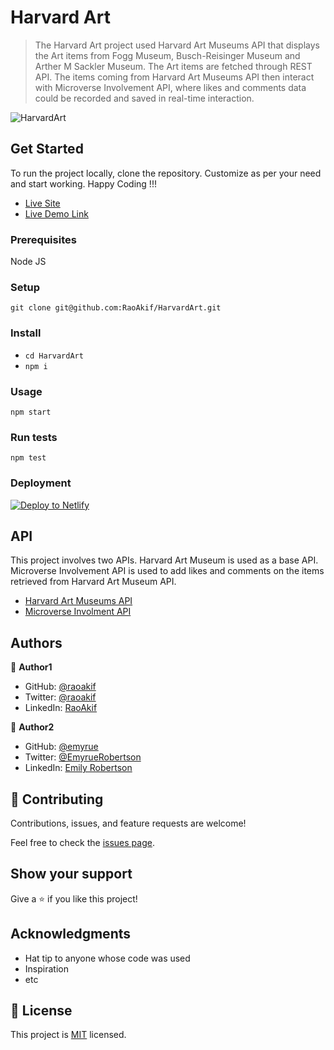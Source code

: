 # Harvard Art

> The Harvard Art project used Harvard Art Museums API that displays the Art items from Fogg Museum, Busch-Reisinger Museum and Arther M Sackler Museum. The Art items are fetched through REST API. The items coming from Harvard Art Museums API then interact with Microverse Involvement API, where likes and comments data could be recorded and saved in real-time interaction.

![HarvardArt](https://user-images.githubusercontent.com/61361037/167279231-2be20894-5d0c-407c-a4a6-80ca2b9b4ece.PNG)

## Get Started
To run the project locally, clone the repository. Customize as per your need and start working. Happy Coding !!!
- [Live Site](https://harvardartgallery.netlify.app/)
- [Live Demo Link](https://www.loom.com/share/afbb0c53a5904223b6efb2bd612d90c9)


### Prerequisites
Node JS
### Setup
`git clone git@github.com:RaoAkif/HarvardArt.git`
### Install
- `cd HarvardArt`
- `npm i`

### Usage
`npm start`
### Run tests
`npm test`
### Deployment
[![Deploy to Netlify](https://www.netlify.com/img/deploy/button.svg)](https://app.netlify.com/start/deploy?repository=https://github.com/RaoAkif/HarvardArt)

## API
This project involves two APIs. Harvard Art Museum is used as a base API. Microverse Involvement API is used to add likes and comments on the items retrieved from Harvard Art Museum API.
- [Harvard Art Museums API](https://github.com/harvardartmuseums/api-docs)
- [Microverse Involment API](https://www.notion.so/microverse/Involvement-API-869e60b5ad104603aa6db59e08150270)


## Authors

👤 **Author1**

- GitHub: [@raoakif](https://github.com/RaoAkif)
- Twitter: [@raoakif](https://twitter.com/RaoAkif)
- LinkedIn: [RaoAkif](https://linkedin.com/in/RaoAkif)

👤 **Author2**

- GitHub: [@emyrue](https://github.com/emyrue)
- Twitter: [@EmyrueRobertson](https://twitter.com/EmyrueRobertson)
- LinkedIn: [Emily Robertson](https://linkedin.com/in/emilyruthrobertson)


## 🤝 Contributing

Contributions, issues, and feature requests are welcome!

Feel free to check the [issues page](../../issues/).

## Show your support

Give a ⭐️ if you like this project!

## Acknowledgments

- Hat tip to anyone whose code was used
- Inspiration
- etc

## 📝 License

This project is [MIT](./MIT.md) licensed.
